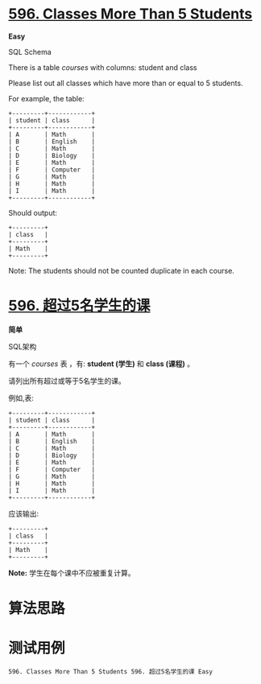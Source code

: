 # [596. Classes More Than 5 Students][enTitle]

**Easy**

SQL Schema 



There is a table  *courses*  with columns: student and class

Please list out all classes which have more than or equal to 5 students.

For example, the table:

```
+---------+------------+
| student | class      |
+---------+------------+
| A       | Math       |
| B       | English    |
| C       | Math       |
| D       | Biology    |
| E       | Math       |
| F       | Computer   |
| G       | Math       |
| H       | Math       |
| I       | Math       |
+---------+------------+

```

Should output:

```
+---------+
| class   |
+---------+
| Math    |
+---------+

```



Note: The students should not be counted duplicate in each course.


# [596. 超过5名学生的课][cnTitle]

**简单**

SQL架构 



有一个 *courses*  表 ，有: **student (学生)** 和 **class (课程)** 。

请列出所有超过或等于5名学生的课。

例如,表:

```
+---------+------------+
| student | class      |
+---------+------------+
| A       | Math       |
| B       | English    |
| C       | Math       |
| D       | Biology    |
| E       | Math       |
| F       | Computer   |
| G       | Math       |
| H       | Math       |
| I       | Math       |
+---------+------------+

```

应该输出:

```
+---------+
| class   |
+---------+
| Math    |
+---------+

```

**Note:**  学生在每个课中不应被重复计算。




# 算法思路

# 测试用例
```
596. Classes More Than 5 Students 596. 超过5名学生的课 Easy
```

[enTitle]: https://leetcode.com/problems/classes-more-than-5-students/
[cnTitle]: https://leetcode-cn.com/problems/classes-more-than-5-students/
